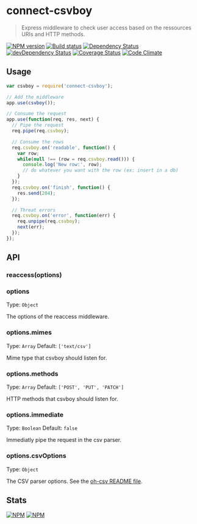 # connect-csvboy
> Express middleware to check user access based on the ressources URIs and
 HTTP methods.


[![NPM version](https://badge.fury.io/js/connect-csvboy.png)](https://npmjs.org/package/connect-csvboy) [![Build status](https://secure.travis-ci.org/SimpliField/connect-csvboy.png)](https://travis-ci.org/SimpliField/connect-csvboy) [![Dependency Status](https://david-dm.org/SimpliField/connect-csvboy.png)](https://david-dm.org/SimpliField/connect-csvboy) [![devDependency Status](https://david-dm.org/SimpliField/connect-csvboy/dev-status.png)](https://david-dm.org/SimpliField/connect-csvboy#info=devDependencies) [![Coverage Status](https://coveralls.io/repos/SimpliField/connect-csvboy/badge.png?branch=master)](https://coveralls.io/r/SimpliField/connect-csvboy?branch=master) [![Code Climate](https://codeclimate.com/github/SimpliField/connect-csvboy.png)](https://codeclimate.com/github/SimpliField/connect-csvboy)

## Usage
```js
var csvboy = require('connect-csvboy');

// Add the middleware
app.use(csvboy());

// Consume the request
app.use(function(req, res, next) {
  // Pipe the request
  req.pipe(req.csvboy);

  // Consume the rows
  req.csvboy.on('readable', function() {
    var row;
    while(null !== (row = req.csvboy.read())) {
      console.log('New row:', row);
      // do whatever you want with the row (ex: insert in a db)
    }
  });
  req.csvboy.on('finish', function() {
    res.send(204);
  });

  // Threat errors
  req.csvboy.on('error', function(err) {
    req.unpipe(req.csvboy);
    next(err);
  });
});
```

## API

### reaccess(options)

### options
Type: `Object`

The options of the reaccess middleware.

### options.mimes
Type: `Array`
Default: `['text/csv']`

Mime type that csvboy should listen for.

### options.methods
Type: `Array`
Default: `['POST', 'PUT', 'PATCH']`

HTTP methods that csvboy should listen for.

### options.immediate
Type: `Boolean`
Default: `false`

Immediatly pipe the request in the csv parser.

### options.csvOptions
Type: `Object`

The CSV parser options. See the
 [oh-csv README file](https://www.npmjs.org/package/oh-csv).

## Stats

[![NPM](https://nodei.co/npm/connect-csvboy.png?downloads=true&stars=true)](https://nodei.co/npm/connect-csvboy/)
[![NPM](https://nodei.co/npm-dl/connect-csvboy.png)](https://nodei.co/npm/connect-csvboy/)


